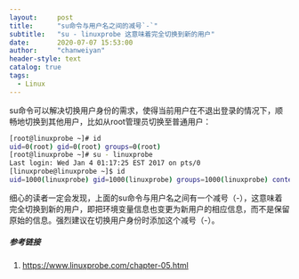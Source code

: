 ```yaml
---
layout:     post
title:      "su命令与用户名之间的减号`-`"
subtitle:   "su - linuxprobe 这意味着完全切换到新的用户"
date:       2020-07-07 15:53:00
author:     "chanweiyan"
header-style: text
catalog: true
tags:
  - Linux
---
```


su命令可以解决切换用户身份的需求，使得当前用户在不退出登录的情况下，顺畅地切换到其他用户，比如从root管理员切换至普通用户：

```bash
[root@linuxprobe ~]# id
uid=0(root) gid=0(root) groups=0(root)
[root@linuxprobe ~]# su - linuxprobe
Last login: Wed Jan 4 01:17:25 EST 2017 on pts/0
[linuxprobe@linuxprobe ~]$ id
uid=1000(linuxprobe) gid=1000(linuxprobe) groups=1000(linuxprobe) context=unconfined_u:unconfined_r:unconfined_t:s0-s0:c0.c1023
```

细心的读者一定会发现，上面的su命令与用户名之间有一个减号（-），这意味着完全切换到新的用户，即把环境变量信息也变更为新用户的相应信息，而不是保留原始的信息。强烈建议在切换用户身份时添加这个减号（-）。

##### 参考链接

1. https://www.linuxprobe.com/chapter-05.html
